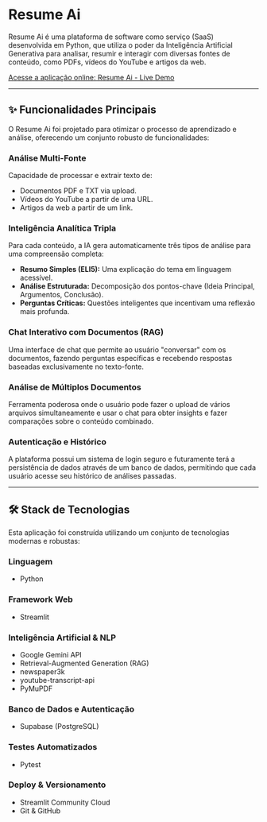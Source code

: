 # Resume Ai

Resume Ai é uma plataforma de software como serviço (SaaS) desenvolvida em Python, que utiliza o poder da Inteligência Artificial Generativa para analisar, resumir e interagir com diversas fontes de conteúdo, como PDFs, vídeos do YouTube e artigos da web.

[Acesse a aplicação online: Resume Ai - Live Demo](https://plataforma-resume-ai.streamlit.app)

---

## ✨ Funcionalidades Principais

O Resume Ai foi projetado para otimizar o processo de aprendizado e análise, oferecendo um conjunto robusto de funcionalidades:

### Análise Multi-Fonte

Capacidade de processar e extrair texto de:

* Documentos PDF e TXT via upload.
* Vídeos do YouTube a partir de uma URL.
* Artigos da web a partir de um link.

### Inteligência Analítica Tripla

Para cada conteúdo, a IA gera automaticamente três tipos de análise para uma compreensão completa:

* **Resumo Simples (ELI5):** Uma explicação do tema em linguagem acessível.
* **Análise Estruturada:** Decomposição dos pontos-chave (Ideia Principal, Argumentos, Conclusão).
* **Perguntas Críticas:** Questões inteligentes que incentivam uma reflexão mais profunda.

### Chat Interativo com Documentos (RAG)

Uma interface de chat que permite ao usuário "conversar" com os documentos, fazendo perguntas específicas e recebendo respostas baseadas exclusivamente no texto-fonte.

### Análise de Múltiplos Documentos

Ferramenta poderosa onde o usuário pode fazer o upload de vários arquivos simultaneamente e usar o chat para obter insights e fazer comparações sobre o conteúdo combinado.

### Autenticação e Histórico

A plataforma possui um sistema de login seguro e futuramente terá a persistência de dados através de um banco de dados, permitindo que cada usuário acesse seu histórico de análises passadas.

---

## 🛠️ Stack de Tecnologias

Esta aplicação foi construída utilizando um conjunto de tecnologias modernas e robustas:

### Linguagem

* Python

### Framework Web

* Streamlit

### Inteligência Artificial & NLP

* Google Gemini API
* Retrieval-Augmented Generation (RAG)
* newspaper3k
* youtube-transcript-api
* PyMuPDF

### Banco de Dados e Autenticação

* Supabase (PostgreSQL)

### Testes Automatizados

* Pytest

### Deploy & Versionamento

* Streamlit Community Cloud
* Git & GitHub

